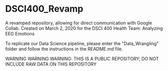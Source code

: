 # DSCI400_Revamp
A revamped repository, allowing for direct communication with Google Collab.
Created on March 2, 2020 for the DSCI 400 Health Team: Analyzing EEG Emotions

To replicate our Data Science pipeline, please enter the "Data_Wrangling" folder
and follow the instructions in the README.md file.

WARNING WARNING WARNING: THIS IS A PUBLIC REPOSITORY; 
DO NOT INCLUDE RAW DATA ON THIS REPOSITORY 

